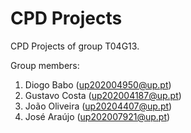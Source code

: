 # CPD Projects

CPD Projects of group T04G13.

Group members:

1. Diogo Babo (up202004950@up.pt)
2. Gustavo Costa (up202004187@up.pt)
3. João Oliveira (up20204407@up.pt)
4. José Araújo (up202007921@up.pt)
